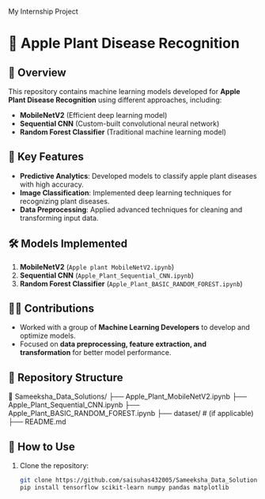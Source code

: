 My Internship Project
# 🍏 Apple Plant Disease Recognition  

## 📌 Overview  
This repository contains machine learning models developed for **Apple Plant Disease Recognition** using different approaches, including:  
- **MobileNetV2** (Efficient deep learning model)  
- **Sequential CNN** (Custom-built convolutional neural network)  
- **Random Forest Classifier** (Traditional machine learning model)  

## 🚀 Key Features  
- **Predictive Analytics**: Developed models to classify apple plant diseases with high accuracy.  
- **Image Classification**: Implemented deep learning techniques for recognizing plant diseases.  
- **Data Preprocessing**: Applied advanced techniques for cleaning and transforming input data.  

## 🛠️ Models Implemented  
1. **MobileNetV2** (`Apple plant MobileNetV2.ipynb`)  
2. **Sequential CNN** (`Apple_Plant_Sequential_CNN.ipynb`)  
3. **Random Forest Classifier** (`Apple_Plant_BASIC_RANDOM_FOREST.ipynb`)  

## 👨‍💻 Contributions  
- Worked with a group of **Machine Learning Developers** to develop and optimize models.  
- Focused on **data preprocessing, feature extraction, and transformation** for better model performance.  

## 📂 Repository Structure  
📂 Sameeksha_Data_Solutions/ ├── Apple_Plant_MobileNetV2.ipynb ├── Apple_Plant_Sequential_CNN.ipynb ├── Apple_Plant_BASIC_RANDOM_FOREST.ipynb ├── dataset/ # (if applicable) ├── README.md

## 🔗 How to Use  
1. Clone the repository:  
   ```sh
   git clone https://github.com/saisuhas432005/Sameeksha_Data_Solutions.git
   pip install tensorflow scikit-learn numpy pandas matplotlib


